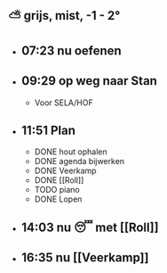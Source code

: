 ## ⛅ grijs, mist, -1 - 2°
- ## 07:23 nu oefenen
- ## 09:29 op weg naar Stan
	- Voor SELA/HOF
- ## 11:51  Plan
	- DONE hout ophalen
	- DONE agenda bijwerken
	- DONE Veerkamp
	- DONE [[Roll]]
	- TODO piano
	- DONE Lopen
- ## 14:03 nu 😴 met [[Roll]]
- ## 16:35 nu [[Veerkamp]]